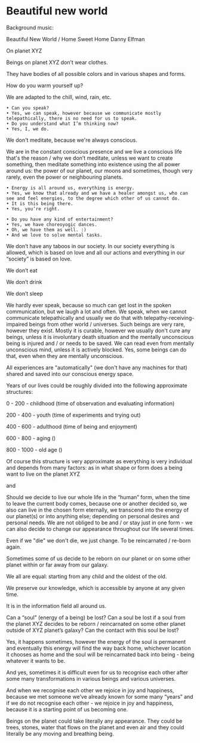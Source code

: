 # Beautiful new world

  

Background music:

Beautiful New World / Home Sweet Home
Danny Elfman

  

On planet XYZ

  

Beings on planet XYZ don’t wear clothes. 

They have bodies of all possible colors and in various shapes and forms. 

  

How do you warm yourself up?

We are adapted to the chill, wind, rain, etc.

    • Can you speak?
    • Yes, we can speak, however because we communicate mostly telepathically, there is no need for us to speak.
    • Do you understand what I’m thinking now?
    • Yes, I, we do.


We don't meditate, because we're always conscious. 

We are in the constant conscious presence and we live a conscious life that's the reason / why we don’t meditate, unless we want to create something, then meditate something into existence using the all power around us: the power of our planet, our moons and sometimes, though very rarely, even the power or neighbouring planets.  

  
    • Energy is all around us, everything is energy.
    • Yes, we know that already and we have a healer amongst us, who can see and feel energies, to the degree which other of us cannot do.
    • It is this being there. 
    • Yes, you’re right.

    • Do you have any kind of entertainment?
    • Yes, we have choreoyogic dances.
    • Oh, we have them as well. :)
    • And we love to solve mental tasks.


We don’t have any taboos in our society. In our society everything is allowed, which is based on love and all our actions and everything in our “society” is based on love.

We don’t eat

We don’t drink

We don’t sleep

We hardly ever speak, because so much can get lost in the spoken communication, but we laugh a lot and often. We speak, when we cannot communicate telepathically and usually we do that with telepathy-receiving-impaired beings from other world / universes. Such beings are very rare, however they exist. Mostly it is curable, however we usually don't cure any beings, unless it is involuntary death situation and the mentally unconscious being is injured and / or needs to be saved. We can read even from mentally unconscious mind, unless it is actively blocked. Yes, some beings can do that, even when they are mentally unconscious.

All experiences are "automatically" (we don't have any machines for that) shared and saved into our conscious energy space.



Years of our lives could be roughly divided into the following approximate structures:
  

0 - 200 - childhood (time of observation and evaluating information)

200 - 400 - youth (time of experiments and trying out)

400 - 600 - adulthood (time of being and enjoyment)

600 - 800 - aging ()

800 - 1000 - old age ()


Of course this structure is very approximate as everything is very individual and depends from many factors: as in what shape or form does a being want to live on the planet XYZ


and

  

Should we decide to live our whole life in the “human” form, when the time to leave the current body comes, because one or another decided so, we also can live in the chosen form eternally, we transcend into the energy of our planet(s) or into anything else; depending on personal desires and personal needs. We are not obliged to be and / or stay just in one form - we can also decide to change our appearance throughout our life several times. 

Even if we "die" we don't die, we just change. To be reincarnated / re-born again. 
  

Sometimes some of us decide to be reborn on our planet or on some other planet within or far away from our galaxy.

  

We all are equal: starting from any child and the oldest of the old.

  

We preserve our knowledge, which is accessible by anyone at any given time.

  

It is in the information field all around us.

  

Can a “soul” (energy of a being) be lost? Can a soul be lost if a soul from the planet XYZ decides to be reborn / reincarnated on some other planet outside of XYZ planet’s galaxy? Can the contact with this soul be lost?

  

Yes, it happens sometimes, however the energy of the soul is permanent and eventually this energy will find the way back home, whichever location it chooses as home and the soul will be reincarnated back into being - being whatever it wants to be.

  

And yes, sometimes it is difficult even for us to recognise each other after some many transformations in various beings and various universes. 

And when we recognise each other we rejoice in joy and happiness, because we met someone we’ve already known for some many “years” and if we do not recognise each other - we rejoice in joy and happiness, because it is a starting point of us becoming one.

Beings on the planet could take literally any appearance. They could be trees, stones, water that flows on the planet and even air and they could literally be any moving and breathing being.
